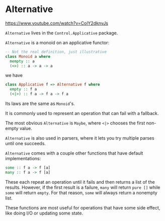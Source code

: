 # Alternative

<https://www.youtube.com/watch?v=ColY2dknvJs>

`Alternative` lives in the `Control.Applicative` package.

`Alternative` is a monoid on an applicative functor:

```hs
-- Not the real definition, just illustrative
class Monoid a where
  mempty :: a
  (<>) :: a -> a -> a
```

we have

```hs
class Applicative f => Alternative f where
  empty :: f a
  (<|>) :: f a -> f a -> f a
```

Its laws are the same as `Monoid`'s.

It is commonly used to represent an operation that can fail with a fallback.

The most obvious `Alternative` is `Maybe`, where `<|>` chooses the first non-empty value.

`Alternative` is also used in parsers, where it lets you try multiple parses until one succeeds.

`Alternative` comes with a couple other functions that have default implementations:

```hs
some :: f a -> f [a]
many :: f a -> f [a]
```

These each repeat an operation until it fails and then returns a list of the results.
However, if the first result is a failure, `many` will return `pure []` while `some` will return `empty`.
For that reason, `some` will always return a nonempty list.

These functions are most useful for operations that have some side effect, like doing I/O or updating some state.